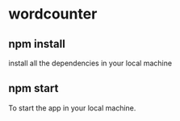 # wordcounter


## npm install

install all the dependencies in your local machine

## npm start

To start the app in your local machine.